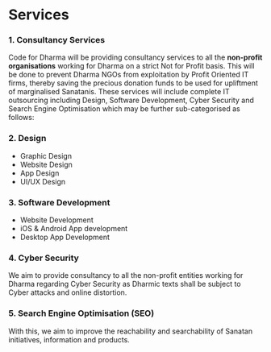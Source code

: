 # Services

### 1. Consultancy Services

Code for Dharma will be providing consultancy services to all the **non-profit organisations** working for Dharma on a strict Not for Profit basis. This will be done to prevent Dharma NGOs from exploitation by Profit Oriented IT firms, thereby saving the precious donation funds to be used for upliftment of marginalised Sanatanis. These services will include complete IT outsourcing including Design, Software Development, Cyber Security and Search Engine Optimisation which may be further sub-categorised as follows:

### 2. Design

* Graphic Design
* Website Design
* App Design
* UI/UX Design

### 3. Software Development

* Website Development
* iOS & Android App development
* Desktop App Development

### 4. Cyber Security

We aim to provide consultancy to all the non-profit entities working for Dharma regarding Cyber Security as Dharmic texts shall be subject to Cyber attacks and online distortion.

### 5. Search Engine Optimisation \(SEO\)

With this, we aim to improve the reachability and searchability of Sanatan initiatives, information and products.  
  


